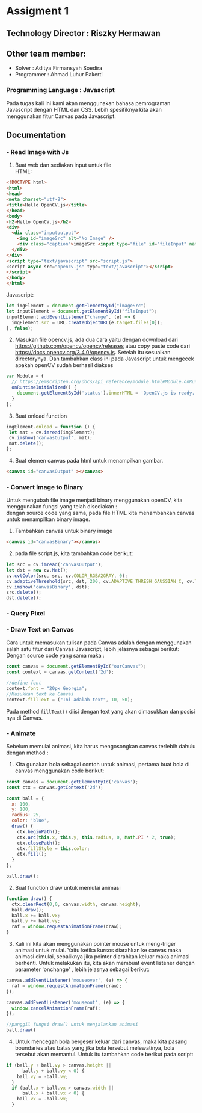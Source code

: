 # Assigment 1
## Technology Director : Riszky Hermawan
## Other team member:
- Solver : Aditya Firmansyah Soedira
- Programmer : Ahmad Luhur Pakerti


### Programming Language : Javascript
Pada tugas kali ini kami akan menggunakan bahasa pemrograman Javascript dengan HTML dan CSS. Lebih spesifiknya kita akan menggunakan fitur Canvas pada Javascript.


## Documentation
### - Read Image with Js
1. Buat web dan sediakan input untuk file <br>
HTML:
```HTML
<!DOCTYPE html>
<html>
<head>
<meta charset="utf-8">
<title>Hello OpenCV.js</title>
</head>
<body>
<h2>Hello OpenCV.js</h2>
<div>
  <div class="inputoutput">
    <img id="imageSrc" alt="No Image" />
    <div class="caption">imageSrc <input type="file" id="fileInput" name="file" /></div>
  </div>
</div>
<script type="text/javascript" src="script.js">
<script async src="opencv.js" type="text/javascript"></script>
</script>
</body>
</html>
```
Javascript:
```js
let imgElement = document.getElementById("imageSrc")
let inputElement = document.getElementById("fileInput");
inputElement.addEventListener("change", (e) => {
  imgElement.src = URL.createObjectURL(e.target.files[0]);
}, false);
```

2. Masukan file opencv.js, ada dua cara yaitu dengan download dari https://github.com/opencv/opencv/releases  atau copy paste code dari https://docs.opencv.org/3.4.0/opencv.js. Setelah itu sesuaikan directorynya. Dan tambahkan class ini pada Javascript untuk mengecek apakah openCV sudah berhasil diakses
```js
var Module = {
  // https://emscripten.org/docs/api_reference/module.html#Module.onRuntimeInitialized
  onRuntimeInitialized() {
    document.getElementById('status').innerHTML = 'OpenCV.js is ready.';
  }
};
```

3. Buat onload function 
 ```js
imgElement.onload = function () {
  let mat = cv.imread(imgElement);
  cv.imshow('canvasOutput', mat);
  mat.delete();
};
 ```
 4. Buat elemen canvas pada html untuk menampilkan gambar.
 ```HTML
<canvas id="canvasOutput" ></canvas>
 ```



### - Convert Image to Binary
Untuk mengubah file image menjadi binary menggunakan openCV, kita menggunakan fungsi yang telah disediakan :<br>
dengan source code yang sama, pada file HTML kita menambahkan canvas untuk menampilkan binary image.

1. Tambahkan canvas untuk binary image
```HTML
<canvas id="canvasBinary"></canvas>
```

2. pada file script.js, kita tambahkan code berikut:
```js
let src = cv.imread('canvasOutput');
let dst = new cv.Mat();
cv.cvtColor(src, src, cv.COLOR_RGBA2GRAY, 0);
cv.adaptiveThreshold(src, dst, 200, cv.ADAPTIVE_THRESH_GAUSSIAN_C, cv.THRESH_BINARY, 3, 2);
cv.imshow('canvasBinary', dst);
src.delete();
dst.delete();
```

### - Query Pixel

### - Draw Text on Canvas
Cara untuk memasukan tulisan pada Canvas adalah dengan menggunakan salah satu fitur dari Canvas Javascript, lebih jelasnya sebagai berikut: <br>
Dengan source code yang sama maka :
```js
const canvas = document.getElementById("ourCanvas");
const context = canvas.getContext('2d');

//define font
context.font = "20px Georgia";
//Masukkan text ke Canvas
context.fillText = ("Ini adalah text", 10, 50);
```
Pada method ``` fillText() ``` diisi dengan text yang akan dimasukkan dan posisi nya di Canvas.


### - Animate 
Sebelum memulai animasi, kita harus mengosongkan canvas terlebih dahulu dengan method :
1. KIta gunakan bola sebagai contoh untuk animasi, pertama buat bola di canvas menggunakan code berikut:
```js
const canvas = document.getElementById('canvas');
const ctx = canvas.getContext('2d');

const ball = {
  x: 100,
  y: 100,
  radius: 25,
  color: 'blue',
  draw() {
    ctx.beginPath();
    ctx.arc(this.x, this.y, this.radius, 0, Math.PI * 2, true);
    ctx.closePath();
    ctx.fillStyle = this.color;
    ctx.fill();
  }
};

ball.draw();
```

2. Buat function draw untuk memulai animasi
```js
function draw() {
  ctx.clearRect(0,0, canvas.width, canvas.height);
  ball.draw();
  ball.x += ball.vx;
  ball.y += ball.vy;
  raf = window.requestAnimationFrame(draw);
}
```

3. Kali ini kita akan menggunakan pointer mouse untuk meng-triger animasi untuk mulai. Yaitu ketika kursos diarahkan ke canvas maka animasi dimulai, sebaliknya jika pointer diarahkan keluar maka animasi berhenti. Untuk melakukan itu, kita akan membuat event listener dengan parameter 'onchange' , lebih jelasnya sebagai berikut:
```js
canvas.addEventListener('mouseover', (e) => {
  raf = window.requestAnimationFrame(draw);
});

canvas.addEventListener('mouseout', (e) => {
  window.cancelAnimationFrame(raf);
});

//panggil fungsi draw() untuk menjalankan animasi
ball.draw()
```

4. Untuk mencegah bola bergeser keluar dari canvas, maka kita pasang boundaries atau batas yang jika bola tersebut melewatinya, bola tersebut akan memantul. Untuk itu tambahkan code berikut pada script:
```js
if (ball.y + ball.vy > canvas.height ||
      ball.y + ball.vy < 0) {
    ball.vy = -ball.vy;
  }
  if (ball.x + ball.vx > canvas.width ||
      ball.x + ball.vx < 0) {
    ball.vx = -ball.vx;
  }

```
